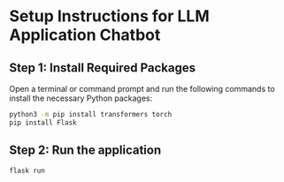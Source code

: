 # Setup Instructions for LLM Application Chatbot

## Step 1: Install Required Packages

Open a terminal or command prompt and run the following commands to install the necessary Python packages:

```sh
python3 -m pip install transformers torch
pip install Flask
```
## Step 2: Run the application

```sh
flask run
```
